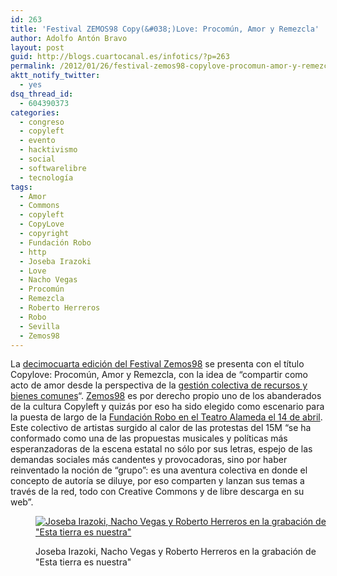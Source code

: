```yaml
---
id: 263
title: 'Festival ZEMOS98 Copy(&#038;)Love: Procomún, Amor y Remezcla'
author: Adolfo Antón Bravo
layout: post
guid: http://blogs.cuartocanal.es/infotics/?p=263
permalink: /2012/01/26/festival-zemos98-copylove-procomun-amor-y-remezcla/
aktt_notify_twitter:
  - yes
dsq_thread_id:
  - 604390373
categories:
  - congreso
  - copyleft
  - evento
  - hacktivismo
  - social
  - softwarelibre
  - tecnología
tags:
  - Amor
  - Commons
  - copyleft
  - CopyLove
  - copyright
  - Fundación Robo
  - http
  - Joseba Irazoki
  - Love
  - Nacho Vegas
  - Procomún
  - Remezcla
  - Roberto Herreros
  - Robo
  - Sevilla
  - Zemos98
---
```

La [decimocuarta edición del Festival Zemos98][1] se presenta con el título Copylove: Procomún, Amor y Remezcla, con la idea de &#8220;compartir como acto de amor desde la perspectiva de la [gestión colectiva de recursos y bienes comunes][2]&#8220;. [Zemos98][3] es por derecho propio uno de los abanderados de la cultura Copyleft y quizás por eso ha sido elegido como escenario para la puesta de largo de la [Fundación Robo en el Teatro Alameda el 14 de abril][4]. Este colectivo de artistas surgido al calor de las protestas del 15M &#8220;se ha conformado como una de las propuestas musicales y políticas más esperanzadoras de la escena estatal no sólo por sus letras, espejo de las demandas sociales más candentes y provocadoras, sino por haber reinventado la noción de &#8220;grupo&#8221;: es una aventura colectiva en donde el concepto de autoría se diluye, por eso comparten y lanzan sus temas a través de la red, todo con Creative Commons y de libre descarga en su web&#8221;.<figure id="attachment_267" style="width: 480px;" class="wp-caption alignnone">

<a href="http://blogs.cuartocanal.es/infotics/2012/01/26/festival-zemos98-copylove-procomun-amor-y-remezcla/fundacionrobo_zemos98/" rel="attachment wp-att-267"><img class="size-full wp-image-267" title="Joseba Irazoki, Nacho Vegas y Roberto Herreros en la grabación de &quot;Esta tierra es nuestra&quot;" src="http://i2.wp.com/blogs.cuartocanal.es/infotics/files/2012/01/fundacionrobo_zemos98.png?fit=480%2C268" alt="Joseba Irazoki, Nacho Vegas y Roberto Herreros en la grabación de &quot;Esta tierra es nuestra&quot;" data-recalc-dims="1" /></a><figcaption class="wp-caption-text">Joseba Irazoki, Nacho Vegas y Roberto Herreros en la grabación de "Esta tierra es nuestra"</figcaption></figure> 

<div class="jetpack-video-wrapper">
</div>

 [1]: http://14festival.zemos98.org
 [2]: http://14festival.zemos98.org/Breve-itinerario-hacia-el-procomun
 [3]: http://www.zemos98.org
 [4]: http://14festival.zemos98.org/Concierto-de-Fundacion-Robo-el-14